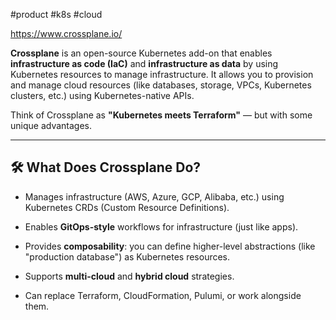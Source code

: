 #product #k8s #cloud 

https://www.crossplane.io/

**Crossplane** is an open-source Kubernetes add-on that enables **infrastructure as code (IaC)** and **infrastructure as data** by using Kubernetes resources to manage infrastructure. It allows you to provision and manage cloud resources (like databases, storage, VPCs, Kubernetes clusters, etc.) using Kubernetes-native APIs.

Think of Crossplane as **"Kubernetes meets Terraform"** — but with some unique advantages.

---

## 🛠 **What Does Crossplane Do?**

- Manages infrastructure (AWS, Azure, GCP, Alibaba, etc.) using Kubernetes CRDs (Custom Resource Definitions).
    
- Enables **GitOps-style** workflows for infrastructure (just like apps).
    
- Provides **composability**: you can define higher-level abstractions (like "production database") as Kubernetes resources.
    
- Supports **multi-cloud** and **hybrid cloud** strategies.
    
- Can replace Terraform, CloudFormation, Pulumi, or work alongside them.